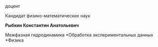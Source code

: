 доцент

Кандидат физико-математических наук

**Рыбкин Константин Анатольевич**

Межфазная гидродинамика
	*Обработка экспериментальных данных
	*Физика